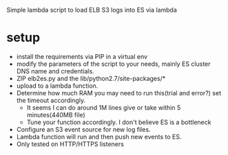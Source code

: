 Simple lambda script to load ELB S3 logs into ES via lambda

# setup  
* install the requirements via PIP in a virtual env
* modify the parameters of the script to your needs, mainly ES cluster DNS name and credentials.
* ZIP elb2es.py and the lib/python2.7/site-packages/*
* upload to a lambda function.
* Determine how much RAM you may need to run this(trial and error?) set the timeout accordingly.
    * It seems I can do around 1M lines give or take within 5 minutes(440MB file)
    * Tune your function accordingly. I don't believe ES is a bottleneck
* Configure an S3 event source for new log files.
* Lambda function will run and then push new events to ES.
* Only tested on HTTP/HTTPS listeners
